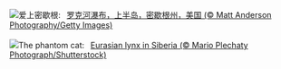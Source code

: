 ![](https://www.bing.com/th?id=OHR.RockRiverFalls_ZH-CN6532185546_UHD.jpg&w=1000)爱上密歇根:&nbsp;&ensp;[罗克河瀑布，上半岛，密歇根州，美国 (© Matt Anderson Photography/Getty Images)](https://www.bing.com/th?id=OHR.RockRiverFalls_ZH-CN6532185546_UHD.jpg)
<br><br/>
![](https://www.bing.com/th?id=OHR.SiberianLynx_EN-US0696336220_UHD.jpg&w=1000)The phantom cat:&nbsp;&ensp;[Eurasian lynx in Siberia (© Mario Plechaty Photograph/Shutterstock)](https://www.bing.com/th?id=OHR.SiberianLynx_EN-US0696336220_UHD.jpg)
<br><br/>
